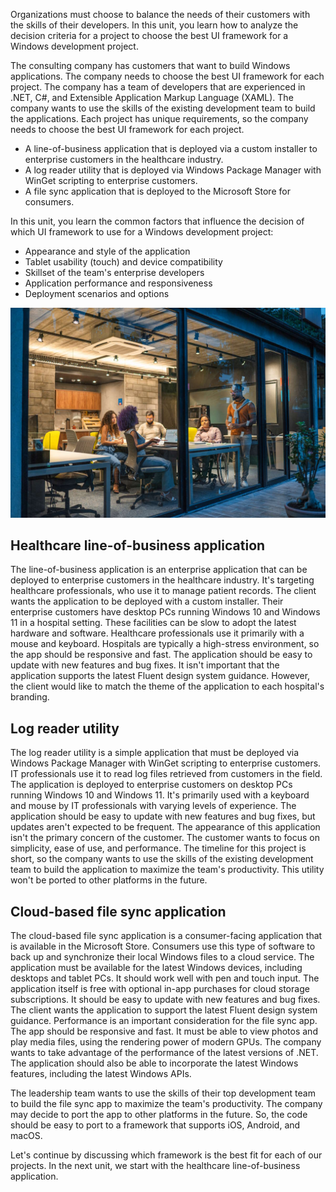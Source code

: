 Organizations must choose to balance the needs of their customers with the skills of their developers. In this unit, you learn how to analyze the decision criteria for a project to choose the best UI framework for a Windows development project.

The consulting company has customers that want to build Windows applications. The company needs to choose the best UI framework for each project. The company has a team of developers that are experienced in .NET, C#, and Extensible Application Markup Language (XAML). The company wants to use the skills of the existing development team to build the applications. Each project has unique requirements, so the company needs to choose the best UI framework for each project.

- A line-of-business application that is deployed via a custom installer to enterprise customers in the healthcare industry.
- A log reader utility that is deployed via Windows Package Manager with WinGet scripting to enterprise customers.
- A file sync application that is deployed to the Microsoft Store for consumers.

In this unit, you learn the common factors that influence the decision of which UI framework to use for a Windows development project:

- Appearance and style of the application
- Tablet usability (touch) and device compatibility
- Skillset of the team's enterprise developers
- Application performance and responsiveness
- Deployment scenarios and options

![A picture visualizing a team selecting frameworks for three projects.](../media/windows-frameworks-for-projects.jpg)

## Healthcare line-of-business application

The line-of-business application is an enterprise application that can be deployed to enterprise customers in the healthcare industry. It's targeting healthcare professionals, who use it to manage patient records. The client wants the application to be deployed with a custom installer. Their enterprise customers have desktop PCs running Windows 10 and Windows 11 in a hospital setting. These facilities can be slow to adopt the latest hardware and software. Healthcare professionals use it primarily with a mouse and keyboard. Hospitals are typically a high-stress environment, so the app should be responsive and fast. The application should be easy to update with new features and bug fixes. It isn't important that the application supports the latest Fluent design system guidance. However, the client would like to match the theme of the application to each hospital's branding.

## Log reader utility

The log reader utility is a simple application that must be deployed via Windows Package Manager with WinGet scripting to enterprise customers. IT professionals use it to read log files retrieved from customers in the field. The application is deployed to enterprise customers on desktop PCs running Windows 10 and Windows 11. It's primarily used with a keyboard and mouse by IT professionals with varying levels of experience. The application should be easy to update with new features and bug fixes, but updates aren't expected to be frequent. The appearance of this application isn't the primary concern of the customer. The customer wants to focus on simplicity, ease of use, and performance. The timeline for this project is short, so the company wants to use the skills of the existing development team to build the application to maximize the team's productivity. This utility won't be ported to other platforms in the future.

## Cloud-based file sync application

The cloud-based file sync application is a consumer-facing application that is available in the Microsoft Store. Consumers use this type of software to back up and synchronize their local Windows files to a cloud service. The application must be available for the latest Windows devices, including desktops and tablet PCs. It should work well with pen and touch input. The application itself is free with optional in-app purchases for cloud storage subscriptions. It should be easy to update with new features and bug fixes. The client wants the application to support the latest Fluent design system guidance. Performance is an important consideration for the file sync app. The app should be responsive and fast. It must be able to view photos and play media files, using the rendering power of modern GPUs. The company wants to take advantage of the performance of the latest versions of .NET. The application should also be able to incorporate the latest Windows features, including the latest Windows APIs.

The leadership team wants to use the skills of their top development team to build the file sync app to maximize the team's productivity. The company may decide to port the app to other platforms in the future. So, the code should be easy to port to a framework that supports iOS, Android, and macOS.

Let's continue by discussing which framework is the best fit for each of our projects. In the next unit, we start with the healthcare line-of-business application.
